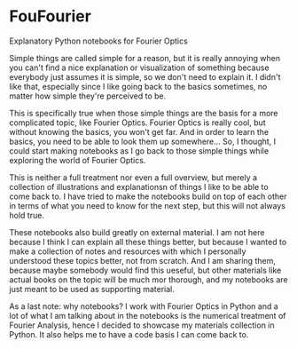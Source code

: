 # FouFourier
Explanatory Python notebooks for Fourier Optics

Simple things are called simple for a reason, but it is really annoying when you can't find a nice explanation or visualization of something because everybody just assumes it is simple, so we don't need to explain it. I didn't like that, especially since I like going back to the basics sometimes, no matter how simple they're perceived to be.

This is specifically true when those simple things are the basis for a more complicated topic, like Fourier Optics. Fourier Optics is really cool, but without knowing the basics, you won't get far. And in order to learn the basics, you need to be able to look them up somewhere... So, I thought, I could start making notebooks as I go back to those simple things while exploring the world of Fourier Optics.

This is neither a full treatment nor even a full overview, but merely a collection of illustrations and explanationsn of things I like to be able to come back to. I have tried to make the notebooks build on top of each other in terms of what you need to know for the next step, but this will not always hold true.

These notebooks also build greatly on external material. I am not here because I think I can explain all these things better, but because I wanted to make a collection of notes and resources with which I personally understood these topics better, not from scratch. And I am sharing them, because maybe somebody would find this ueseful, but other materials like actual books on the topic will be much mor thorough, and my notebooks are just meant to be used as supporting material.

As a last note: why notebooks? I work with Fourier Optics in Python and a lot of what I am talking about in the notebooks is the numerical treatment of Fourier Analysis, hence I decided to showcase my materials collection in Python. It also helps me to have a code basis I can come back to.
